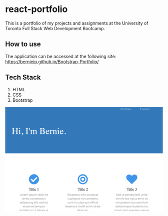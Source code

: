# react-portfolio

This is a portfolio of my projects and assignments at the University of Toronto Full Stack Web Development Bootcamp.


## How to use

The application can be accessed at the following site: https://bernieip.github.io/Bootstrap-Portfolio/

## Tech Stack

1. HTML
2. CSS
3. Bootstrap

![Image description](/public/screenshot.png)

